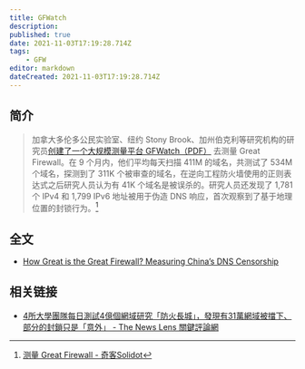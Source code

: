 ```yaml
---
title: GFWatch
description:
published: true
date: 2021-11-03T17:19:28.714Z
tags:
    - GFW
editor: markdown
dateCreated: 2021-11-03T17:19:28.714Z
---
```


## 简介

> 加拿大多伦多公民实验室、纽约 Stony Brook、加州伯克利等研究机构的研究员[创建了一个大规模测量平台 GFWatch（PDF）](https://web.archive.org/web/20210927132854/https://www.usenix.org/system/files/sec21-hoang.pdf) 去测量 Great Firewall。在 9 个月内，他们平均每天扫描 411M 的域名，共测试了 534M 个域名，探测到了 311K 个被审查的域名，在逆向工程防火墙使用的正则表达式之后研究人员认为有 41K 个域名是被误杀的。研究人员还发现了 1,781 个 IPv4 和 1,799 IPv6 地址被用于伪造 DNS 响应，首次观察到了基于地理位置的封锁行为。[^GFWatch]

[^GFWatch]: [测量 Great Firewall - 奇客Solidot](https://web.archive.org/web/20210927132854/https://www.solidot.org/story?sid=69067)

## 全文

+ [How Great is the Great Firewall? Measuring China’s DNS Censorship](/src/anti-censorship/GFWatch/sec21-hoang.pdf)

## 相关链接

+ [4所大學團隊每日測試4億個網域研究「防火長城」，發現有31萬網域被擋下、部分的封鎖只是「意外」 - The News Lens 關鍵評論網](https://web.archive.org/web/20210713174731/https://www.thenewslens.com/article/153597)
